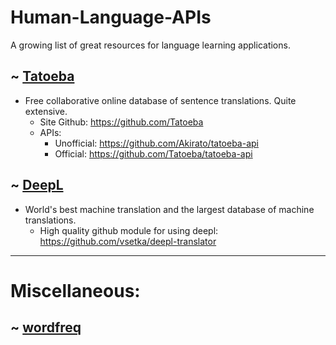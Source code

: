 # Human-Language-APIs
A growing list of great resources for language learning applications. 


## ~ [Tatoeba](https://tatoeba.org/)
* Free collaborative online database of sentence translations. Quite extensive.
  * Site Github: https://github.com/Tatoeba
  * APIs: 
    * Unofficial: https://github.com/Akirato/tatoeba-api
    * Official: https://github.com/Tatoeba/tatoeba-api

## ~ [DeepL](https://www.deepl.com/home)
* World's best machine translation and the largest database of machine translations. 
  * High quality github module for using deepl: https://github.com/vsetka/deepl-translator
 
---
# Miscellaneous:
## ~ [wordfreq](https://github.com/LuminosoInsight/wordfreq#sources-and-supported-languages)
